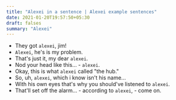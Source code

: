 ```yaml
---
title: "Alexei in a sentence | Alexei example sentences"
date: 2021-01-20T19:57:50+05:30
draft: falses
summary: "Alexei"
---
```

- They got `alexei`, jim!
- `Alexei`, he's is my problem.
- That's just it, my dear `alexei`.
- Nod your head like this... - `alexei`.
- Okay, this is what `alexei` called "the hub."
- So, uh, `alexei`, which i know isn't his name...
- With his own eyes that's why you should've listened to `alexei`.
- That'll set off the alarm... - according to `alexei`, - come on.
                 
